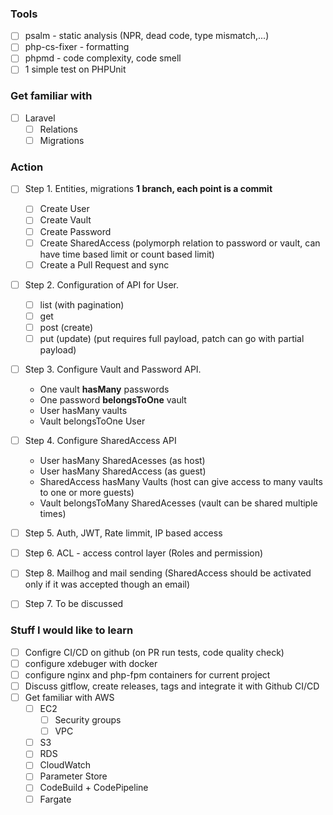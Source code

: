 ### Tools
- [ ] psalm - static analysis (NPR, dead code, type mismatch,...)
- [ ] php-cs-fixer - formatting
- [ ] phpmd - code complexity, code smell 
- [ ] 1 simple test on PHPUnit

### Get familiar with
- [ ] Laravel
    - [ ] Relations
    - [ ] Migrations

### Action
- [ ] Step 1. Entities, migrations  **1 branch, each point is a commit**
    - [ ] Create User
    - [ ] Create Vault
    - [ ] Create Password
    - [ ] Create SharedAccess (polymorph relation to password or vault, can have time based limit or count based limit)
    - [ ] Create a Pull Request and sync

- [ ] Step 2. Configuration of API for User.
    - [ ] list (with pagination)
    - [ ] get
    - [ ] post (create)
    - [ ] put (update) (put requires full payload, patch can go with partial payload)

- [ ] Step 3. Configure Vault and Password API.
    - One vault **hasMany** passwords
    - One password **belongsToOne** vault
    - User hasMany vaults
    - Vault belongsToOne User   

- [ ] Step 4. Configure SharedAccess API
    - User hasMany SharedAcesses (as host)
    - User hasMany SharedAccess (as guest)
    - SharedAccess hasMany Vaults (host can give access to many vaults to one or more guests)
    - Vault belongsToMany SharedAcesses (vault can be shared multiple times)
 
- [ ] Step 5. Auth, JWT, Rate limmit, IP based access

- [ ] Step 6. ACL - access control layer (Roles and permission)

- [ ] Step 8. Mailhog and mail sending (SharedAccess should be activated only if it was accepted though an email)

- [ ] Step 7. To be discussed

### Stuff I would like to learn
 - [ ] Configre CI/CD on github (on PR run tests, code quality check)
 - [ ] configure xdebuger with docker
 - [ ] configure nginx and php-fpm containers for current project
 - [ ] Discuss gitflow, create releases, tags and integrate it with Github CI/CD
 - [ ] Get familiar with AWS
    - [ ] EC2
        - [ ] Security groups
        - [ ] VPC
    - [ ] S3
    - [ ] RDS
    - [ ] CloudWatch
    - [ ] Parameter Store
    - [ ] CodeBuild + CodePipeline
    - [ ] Fargate
